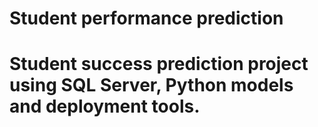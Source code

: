 # Student performance prediction
# Student success prediction project using SQL Server, Python models and deployment tools.
